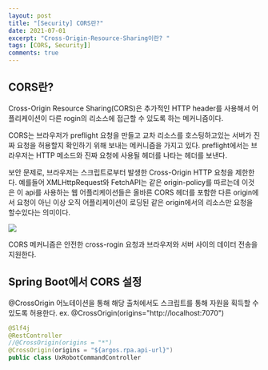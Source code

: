 ```yaml
---
layout: post
title: "[Security] CORS란?"
date: 2021-07-01
excerpt: "Cross-Origin-Resource-Sharing이란? "
tags: [CORS, Security]]
comments: true
---
```

## CORS란?

Cross-Origin Resource Sharing(CORS)은 추가적인 HTTP header를 사용해서 어플리케이션이 다른 rogin의 리소스에 접근할 수 있도록 하는 메커니즘이다. 

CORS는 브라우저가 preflight 요청을 만들고 교차 리소스를 호스팅하고있는 서버가 진짜 요청을 허용할지 확인하기 위해 보내는 메커니즘을 가지고 있다. preflight에서는 브라우저는 HTTP 메소드와 진짜 요청에 사용될 헤더를 나타는 헤더를 보낸다. 

보안 문제로, 브라우저는 스크립트로부터 발생한 Cross-Origin HTTP 요청을 제한한다. 예를들어 XMLHttpRequest와 FetchAPI는 같은 origin-policy를 따르는데 이것은 이 api를 사용하는 웹 어플리케이션들은 올바른 CORS 헤더를 포함한 다른 origin에서 요청이 아닌 이상 오직 어플리케이션이 로딩된 같은 origin에서의 리소스만 요청을 할수있다는 의미이다. 

<img src ="https://eunmik.github.io/bonita/assets/img/2021/0701/img1.png" />

CORS 메커니즘은 안전한 cross-rogin 요청과 브라우저와 서버 사이의 데이터 전송을 지원한다. 

## Spring Boot에서 CORS 설정

@CrossOrigin 어노테이션을 통해 해당 출처에서도 스크립트를 통해 자원을 획득할 수 있도록 허용한다.   ex. @CrossOrigin(origins="http://localhost:7070") 

```java
@Slf4j
@RestController
//@CrossOrigin(origins = "*")
@CrossOrigin(origins = "${argos.rpa.api-url}")
public class UxRobotCommandController
```




